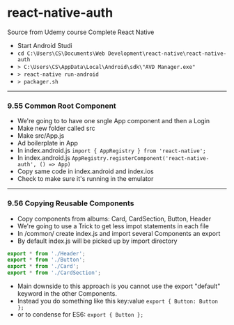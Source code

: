 # react-native-auth
Source from Udemy course Complete React Native

* Start Android Studi
* `cd C:\Users\CS\Documents\Web Development\react-native\react-native-auth`
* `> C:\Users\CS\AppData\Local\Android\sdk\"AVD Manager.exe"`
* `> react-native run-android`
* `> packager.sh`

---------------------------------

### 9.55 Common Root Component

* We're going to to have one sngle App component and then a Login
* Make new folder called src
* Make src/App.js
* Ad boilerplate in App
* In index.android.js `import { AppRegistry } from 'react-native';`
* In index.android.js `AppRegistry.registerComponent('react-native-auth', () => App)`
* Copy same code in index.android and index.ios
* Check to make sure it's running in the emulator

---------------------------------

### 9.56 Copying Reusable Components

* Copy components from albums: Card, CardSection, Button, Header
* We're going to use a Trick to get less impot statements in each file
* In /common/ create index.js and import several Components an export
* By default index.js will be picked up by import directory

```javascript
export * from './Header';
export * from './Button';
export * from './Card';
export * from './CardSection';
```

* Main downside to this approach is you cannot use the export "default" keyword in the other Components.
* Instead you do something like this key:value `export { Button: Button };`
* or to condense for ES6: `export { Button };`
